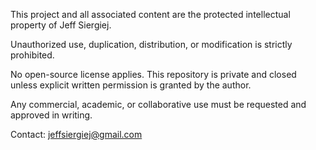 This project and all associated content are the protected intellectual property of Jeff Siergiej.

Unauthorized use, duplication, distribution, or modification is strictly prohibited.

No open-source license applies. This repository is private and closed unless explicit written permission is granted by the author.

Any commercial, academic, or collaborative use must be requested and approved in writing.

Contact: jeffsiergiej@gmail.com
